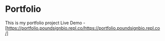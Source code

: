 # Portfolio
This is my portfolio project
Live Demo -[https://portfolio.poundsignbio.repl.co/https://portfolio.poundsignbio.repl.co/]
